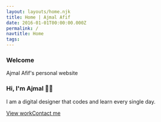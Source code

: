```yaml
---
layout: layouts/home.njk
title: Home | Ajmal Afif
date: 2016-01-01T00:00:00.000Z
permalink: /
navtitle: Home
tags:
---
```


<section class="wrap w-100 vh-100 dt">
  <article class="cf v-mid dtc">
    <div class="fl w-100 w-50-ns tc tl-ns pb4">
      <h1 class="mb1 mt0">Welcome</h1>
      <p class="moon-gray mt0">Ajmal Afif's personal website</p>
    </div>
    <div class="fl w-100 w-50-ns ph4 ph0-ns">
      <h3 class="mt0 mb0">Hi, I'm Ajmal 👋🏼</h3>
      <p>I am a digital designer that codes and learn every single day. </p><a class="link br2 ph4 pv3 dib white bg-primary db w-100 w-auto-ns tc" href="/work">View work</a><a class="link br2 ph4 pv3 mt2 ml3-ns dib blue bg-white w-100 tc w-auto-ns bg-secondary bs-secondary br-secondary" href="#0">Contact me</a>
    </div>
  </article>
</section>
